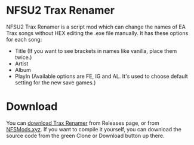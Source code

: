 # NFSU2 Trax Renamer
NFSU2 Trax Renamer is a script mod which can change the names of EA Trax songs without HEX editing the .exe file manually.
It has these options for each song:
+ Title (If you want to see brackets in names like vanilla, place them twice.)
+ Artist
+ Album
+ PlayIn (Available options are FE, IG and AL. It's used to choose default setting for the new save games.)

# Download
You can [download Trax Renamer](https://github.com/ExOptsTeam/NFSU2TraxRenamer/releases) from Releases page, or from [NFSMods.xyz](https://www.nfsmods.xyz).
If you want to compile it yourself, you can download the source code from the green Clone or Download button up there.
